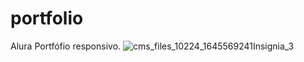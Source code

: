 # portfolio
Alura Portfófio responsivo.
![cms_files_10224_1645569241Insignia_3](https://user-images.githubusercontent.com/105323748/180328741-39c9b9b7-1c67-4c4d-acf6-26f24ced7030.png)
